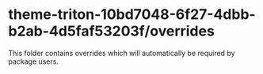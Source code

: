 # theme-triton-10bd7048-6f27-4dbb-b2ab-4d5faf53203f/overrides

This folder contains overrides which will automatically be required by package users.
